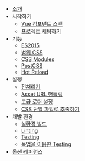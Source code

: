 - [소개](README.md)
- 시작하기
  - [Vue 컴포넌트 스펙](start/spec.md)
  - [프로젝트 세팅하기](start/setup.md)
- 기능
  - [ES2015](features/es2015.md)
  - [범위 CSS](features/scoped-css.md)
  - [CSS Modules](features/css-modules.md)
  - [PostCSS](features/postcss.md)
  - [Hot Reload](features/hot-reload.md)
- 설정
  - [전처리기](configurations/pre-processors.md)
  - [Asset URL 핸들링](configurations/asset-url.md)
  - [고급 로더 설정](configurations/advanced.md)
  - [CSS 단일 파일로 추출하기](configurations/extract-css.md)
- 개발 환경
  - [실환경 빌드](workflow/production.md)
  - [Linting](workflow/linting.md)
  - [Testing](workflow/testing.md)
  - [목업을 이용한 Testing](workflow/testing-with-mocks.md)
- [옵션 레퍼런스](options.md)
